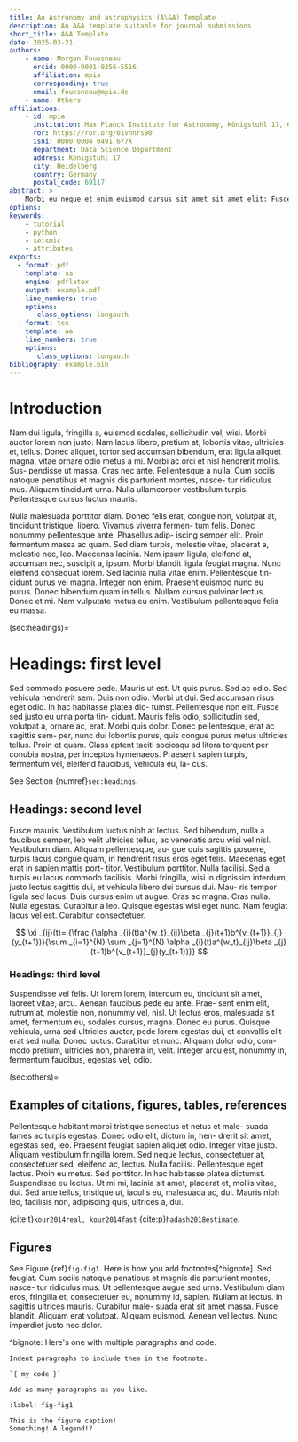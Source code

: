 ```yaml
---
title: An Astronomy and astrophysics (A\&A) Template
description: An A&A template suitable for journal submissions
short_title: A&A Template
date: 2025-03-21
authors:
    - name: Morgan Fouesneau
      orcid: 0000-0001-9256-5516
      affiliation: mpia
      corresponding: true
      email: fouesneau@mpia.de
    - name: Others
affiliations:
    - id: mpia
      institution: Max Planck Institute for Astronomy, Königstuhl 17, 69117 Heidelberg, Germany 
      ror: https://ror.org/01vhnrs90
      isni: 0000 0004 0491 677X
      department: Data Science Department
      address: Königstuhl 17
      city: Heidelberg
      country: Germany
      postal_code: 69117
abstract: >
    Morbi eu neque et enim euismod cursus sit amet sit amet elit: Fusce eget neque placerat, vehicula dui id, placerat velit. Proin pellentesque fermentum sollicitudin. Etiam egestas sed dolor rutrum faucibus. Nunc ac viverra justo. Vestibulum eget erat pretium sem blandit placerat ullamcorper nec velit. Aliquam orci enim, luctus tempor euismod a, aliquam in ex. Morbi ultrices sapien quis neque sagittis condimentum.
options:
keywords:
    - tutorial
    - python
    - seismic
    - attributes
exports:
  - format: pdf
    template: aa
    engine: pdflatex
    output: example.pdf
    line_numbers: true
    options:
       class_options: longauth
  - format: tex
    template: aa
    line_numbers: true
    options:
       class_options: longauth
bibliography: example.bib
---
```


# Introduction

Nam dui ligula, fringilla a, euismod sodales, sollicitudin vel,
wisi. Morbi auctor lorem non justo. Nam lacus libero, pretium
at, lobortis vitae, ultricies et, tellus. Donec aliquet, tortor sed
accumsan bibendum, erat ligula aliquet magna, vitae ornare
odio metus a mi. Morbi ac orci et nisl hendrerit mollis. Sus-
pendisse ut massa. Cras nec ante. Pellentesque a nulla. Cum
sociis natoque penatibus et magnis dis parturient montes, nasce-
tur ridiculus mus. Aliquam tincidunt urna. Nulla ullamcorper
vestibulum turpis. Pellentesque cursus luctus mauris.

Nulla malesuada porttitor diam. Donec felis erat, congue non,
volutpat at, tincidunt tristique, libero. Vivamus viverra fermen-
tum felis. Donec nonummy pellentesque ante. Phasellus adip-
iscing semper elit. Proin fermentum massa ac quam. Sed diam
turpis, molestie vitae, placerat a, molestie nec, leo. Maecenas
lacinia. Nam ipsum ligula, eleifend at, accumsan nec, suscipit
a, ipsum. Morbi blandit ligula feugiat magna. Nunc eleifend
consequat lorem. Sed lacinia nulla vitae enim. Pellentesque tin-
cidunt purus vel magna. Integer non enim. Praesent euismod
nunc eu purus. Donec bibendum quam in tellus. Nullam cursus
pulvinar lectus. Donec et mi. Nam vulputate metus eu enim.
Vestibulum pellentesque felis eu massa.

(sec:headings)=
# Headings: first level

Sed commodo posuere pede. Mauris ut est. Ut quis purus. Sed
ac odio. Sed vehicula hendrerit sem. Duis non odio. Morbi ut
dui. Sed accumsan risus eget odio. In hac habitasse platea dic-
tumst. Pellentesque non elit. Fusce sed justo eu urna porta tin-
cidunt. Mauris felis odio, sollicitudin sed, volutpat a, ornare ac,
erat. Morbi quis dolor. Donec pellentesque, erat ac sagittis sem-
per, nunc dui lobortis purus, quis congue purus metus ultricies
tellus. Proin et quam. Class aptent taciti sociosqu ad litora
torquent per conubia nostra, per inceptos hymenaeos. Praesent
sapien turpis, fermentum vel, eleifend faucibus, vehicula eu, la-
cus.

See Section {numref}`sec:headings`.

## Headings: second level

Fusce mauris. Vestibulum luctus nibh at lectus. Sed bibendum,
nulla a faucibus semper, leo velit ultricies tellus, ac venenatis
arcu wisi vel nisl. Vestibulum diam. Aliquam pellentesque, au-
gue quis sagittis posuere, turpis lacus congue quam, in hendrerit
risus eros eget felis. Maecenas eget erat in sapien mattis port-
titor. Vestibulum porttitor. Nulla facilisi. Sed a turpis eu lacus
commodo facilisis. Morbi fringilla, wisi in dignissim interdum,
justo lectus sagittis dui, et vehicula libero dui cursus dui. Mau-
ris tempor ligula sed lacus. Duis cursus enim ut augue. Cras
ac magna. Cras nulla. Nulla egestas. Curabitur a leo. Quisque
egestas wisi eget nunc. Nam feugiat lacus vel est. Curabitur
consectetuer.

$$
\xi _{ij}(t)= {\frac {\alpha _{i}(t)a^{w_t}_{ij}\beta _{j}(t+1)b^{v_{t+1}}_{j}(y_{t+1})}{\sum _{i=1}^{N} \sum _{j=1}^{N} \alpha _{i}(t)a^{w_t}_{ij}\beta _{j}(t+1)b^{v_{t+1}}_{j}(y_{t+1})}}
$$

### Headings: third level
Suspendisse vel felis. Ut lorem lorem, interdum eu, tincidunt sit
amet, laoreet vitae, arcu. Aenean faucibus pede eu ante. Prae-
sent enim elit, rutrum at, molestie non, nonummy vel, nisl. Ut
lectus eros, malesuada sit amet, fermentum eu, sodales cursus,
magna. Donec eu purus. Quisque vehicula, urna sed ultricies
auctor, pede lorem egestas dui, et convallis elit erat sed nulla.
Donec luctus. Curabitur et nunc. Aliquam dolor odio, com-
modo pretium, ultricies non, pharetra in, velit. Integer arcu est,
nonummy in, fermentum faucibus, egestas vel, odio.

(sec:others)=
## Examples of citations, figures, tables, references

Pellentesque habitant morbi tristique senectus et netus et male-
suada fames ac turpis egestas. Donec odio elit, dictum in, hen-
drerit sit amet, egestas sed, leo. Praesent feugiat sapien aliquet
odio. Integer vitae justo. Aliquam vestibulum fringilla lorem.
Sed neque lectus, consectetuer at, consectetuer sed, eleifend ac,
lectus. Nulla facilisi. Pellentesque eget lectus. Proin eu metus.
Sed porttitor. In hac habitasse platea dictumst. Suspendisse
eu lectus. Ut mi mi, lacinia sit amet, placerat et, mollis vitae,
dui. Sed ante tellus, tristique ut, iaculis eu, malesuada ac, dui.
Mauris nibh leo, facilisis non, adipiscing quis, ultrices a, dui.

{cite:t}`kour2014real, kour2014fast`  {cite:p}`hadash2018estimate`.

## Figures


See Figure {ref}`fig-fig1`. 
Here is how you add footnotes[^bignote]. Sed feugiat. Cum
sociis natoque penatibus et magnis dis parturient montes, nasce-
tur ridiculus mus. Ut pellentesque augue sed urna. Vestibulum
diam eros, fringilla et, consectetuer eu, nonummy id, sapien.
Nullam at lectus. In sagittis ultrices mauris. Curabitur male-
suada erat sit amet massa. Fusce blandit. Aliquam erat volutpat.
Aliquam euismod. Aenean vel lectus. Nunc imperdiet justo nec
dolor.

^bignote: Here's one with multiple paragraphs and code.

    Indent paragraphs to include them in the footnote.

    `{ my code }`

    Add as many paragraphs as you like.


```{figure} https://www.aanda.org/templates/template1/images/aa/logo_aa.svg
:label: fig-fig1

This is the figure caption!
Something! A legend!?
```